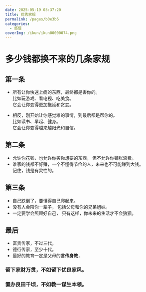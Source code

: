 ```yaml
---
date: 2025-05-19 03:37:20
title: 优秀家规
permalink: /pages/b0e3b6
categories:
  - 感悟
coverImg: /ikun/ikun00000074.png
---
```




# 多少钱都换不来的几条家规  

## 第一条  
- 所有让你快速上瘾的东西，最终都是害你的。  
比如玩游戏、看电视、吃美食。  
它会让你变得更加拖延和贪婪。  

- 相反，刚开始让你感觉难的事情，到最后都是帮你的。  
比如读书、早起、健身。  
它会让你变得越来越阳光和自信。

## 第二条  
- 允许你花钱，也允许你买你想要的东西，  但不允许你铺张浪费。  
- 谁家的钱都不好赚，一个不懂得节俭的人，未来也不可能赚到大钱。  
记住，钱是有灵性的。

## 第三条  
- 自己跌倒了，要懂得自己爬起来。  
- 没有人会陪你一辈子，  包括父母和你的兄弟姐妹。  
- 一定要学会照顾好自己，  只有这样，你未来的生活才不会狼狈。

## 最后 
- 富贵传家，不过三代，  
- 德行传家，至少十代。  
- 最好的教育一定是父母的**言传身教**，  
### 留下家财万贯，不如留下优良家风。  
### 置办良田千顷，不如教一谋生本领。
